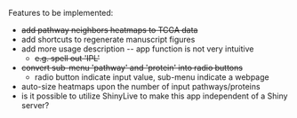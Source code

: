 Features to be implemented:
- ~~add pathway neighbors heatmaps to TCGA data~~
- add shortcuts to regenerate manuscript figures
- add more usage description -- app function is not very intuitive
  - ~~e.g. spell out 'IPL'~~
- ~~convert sub-menu 'pathway' and 'protein' into radio buttons~~
  - radio button indicate input value, sub-menu indicate a webpage
- auto-size heatmaps upon the number of input pathways/proteins
- is it possible to utilize ShinyLive to make this app independent of a Shiny server?
